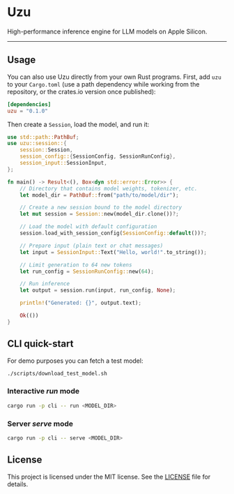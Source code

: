 # Uzu

High-performance inference engine for LLM models on Apple Silicon.

---

## Usage

You can also use Uzu directly from your own Rust programs. First, add `uzu` to your `Cargo.toml` (use a path dependency while working from the repository, or the crates.io version once published):

```toml
[dependencies]
uzu = "0.1.0"
```

Then create a `Session`, load the model, and run it:

```rust
use std::path::PathBuf;
use uzu::session::{
    session::Session,
    session_config::{SessionConfig, SessionRunConfig},
    session_input::SessionInput,
};

fn main() -> Result<(), Box<dyn std::error::Error>> {
    // Directory that contains model weights, tokenizer, etc.
    let model_dir = PathBuf::from("path/to/model/dir");

    // Create a new session bound to the model directory
    let mut session = Session::new(model_dir.clone())?;

    // Load the model with default configuration
    session.load_with_session_config(SessionConfig::default())?;

    // Prepare input (plain text or chat messages)
    let input = SessionInput::Text("Hello, world!".to_string());

    // Limit generation to 64 new tokens
    let run_config = SessionRunConfig::new(64);

    // Run inference
    let output = session.run(input, run_config, None);

    println!("Generated: {}", output.text);

    Ok(())
}
```

## CLI quick-start

For demo purposes you can fetch a test model:

```bash
./scripts/download_test_model.sh
```

### Interactive *run* mode

```bash
cargo run -p cli -- run <MODEL_DIR>
```

### Server *serve* mode

```bash
cargo run -p cli -- serve <MODEL_DIR>
```

## License

This project is licensed under the MIT license. See the [LICENSE](LICENSE) file for details.
